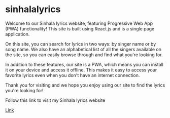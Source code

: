 # sinhalalyrics

Welcome to our Sinhala lyrics website, featuring Progressive Web App (PWA) functionality! This site is built using React.js and is a single page application.

On this site, you can search for lyrics in two ways: by singer name or by song name. We also have an alphabetical list of all the singers available on the site, so you can easily browse through and find what you're looking for.

In addition to these features, our site is a PWA, which means you can install it on your device and access it offline. This makes it easy to access your favorite lyrics even when you don't have an internet connection.

Thank you for visiting and we hope you enjoy using our site to find the lyrics you're looking for!

Follow this link to visit my Sinhala lyrics website

[Link](https://sinhalalyrics.vercel.app) 
